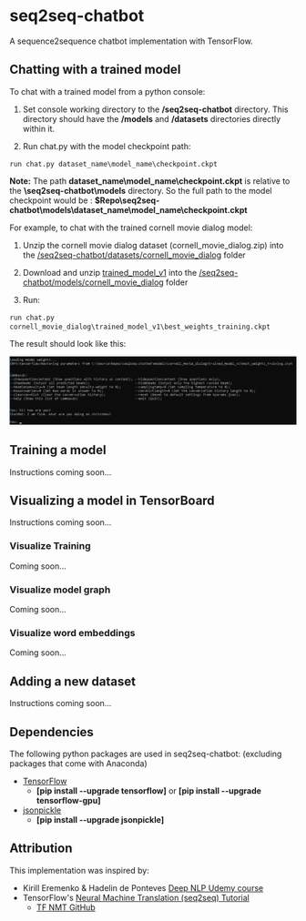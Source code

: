 # seq2seq-chatbot
A sequence2sequence chatbot implementation with TensorFlow.

## Chatting with a trained model
To chat with a trained model from a python console:

1. Set console working directory to the **/seq2seq-chatbot** directory. This directory should have the **/models** and **/datasets** directories directly within it.

2. Run chat.py with the model checkpoint path:
```shell
run chat.py dataset_name\model_name\checkpoint.ckpt
```

**Note:** The path **dataset_name\model_name\checkpoint.ckpt** is relative to the **\seq2seq-chatbot\models** directory. So the full path to the model checkpoint would be : **$Repo\seq2seq-chatbot\models\dataset_name\model_name\checkpoint.ckpt**

For example, to chat with the trained cornell movie dialog model:

1. Unzip the cornell movie dialog dataset (cornell_movie_dialog.zip) into the [/seq2seq-chatbot/datasets/cornell_movie_dialog](/seq2seq-chatbot/datasets/cornell_movie_dialog) folder

2. Download and unzip [trained_model_v1](/seq2seq-chatbot/models/cornell_movie_dialog/README.md) into the [/seq2seq-chatbot/models/cornell_movie_dialog](/seq2seq-chatbot/models/cornell_movie_dialog) folder

3. Run:
```shell
run chat.py cornell_movie_dialog\trained_model_v1\best_weights_training.ckpt
```

The result should look like this:

![chat](/doc_files/chat.png "chat")

## Training a model
Instructions coming soon...

## Visualizing a model in TensorBoard
Instructions coming soon...

### Visualize Training
Coming soon...

### Visualize model graph
Coming soon...

### Visualize word embeddings
Coming soon...

## Adding a new dataset
Instructions coming soon...

## Dependencies
The following python packages are used in seq2seq-chatbot:
(excluding packages that come with Anaconda)

- [TensorFlow](https://www.tensorflow.org/) 
  - **[pip install --upgrade tensorflow]** or **[pip install --upgrade tensorflow-gpu]**
- [jsonpickle](https://jsonpickle.github.io/)
  - **[pip install --upgrade jsonpickle]**
  
## Attribution
This implementation was inspired by:
- Kirill Eremenko & Hadelin de Ponteves [Deep NLP Udemy course](https://www.udemy.com/chatbot/)
- TensorFlow's [Neural Machine Translation (seq2seq) Tutorial](https://www.tensorflow.org/tutorials/seq2seq)
  - [TF NMT GitHub](https://github.com/tensorflow/nmt)
  
